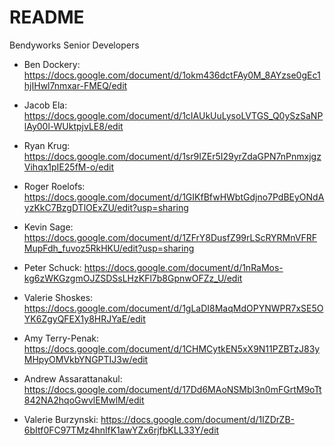 # README

Bendyworks Senior Developers

* Ben Dockery: https://docs.google.com/document/d/1okm436dctFAy0M_8AYzse0gEc1hjIHwl7nmxar-FMEQ/edit

* Jacob Ela: https://docs.google.com/document/d/1cIAUkUuLysoLVTGS_Q0ySzSaNPlAy00l-WUktpjvLE8/edit

* Ryan Krug: https://docs.google.com/document/d/1sr9IZEr5I29yrZdaGPN7nPnmxjgzVihqx1pIE25fM-o/edit

* Roger Roelofs: https://docs.google.com/document/d/1GIKfBfwHWbtGdjno7PdBEyONdAyzKkC7BzgDTlOExZU/edit?usp=sharing

* Kevin Sage: https://docs.google.com/document/d/1ZFrY8DusfZ99rLScRYRMnVFRFMupFdh_fuvoz5RkHKU/edit?usp=sharing

* Peter Schuck: https://docs.google.com/document/d/1nRaMos-kg6zWKGzgmOJZSDSsLHzKFl7b8GpnwOFZz_U/edit

* Valerie Shoskes: https://docs.google.com/document/d/1gLaDI8MaqMdOPYNWPR7xSE5OYK6ZgyQFEX1y8HRJYaE/edit

* Amy Terry-Penak: https://docs.google.com/document/d/1CHMCytkEN5xX9N11PZBTzJ83yMHpyOMVkbYNGPTIJ3w/edit

* Andrew Assarattanakul: https://docs.google.com/document/d/17Dd6MAoNSMbl3n0mFGrtM9oTt842NA2hqoGwvlEMwlM/edit

* Valerie Burzynski: https://docs.google.com/document/d/1IZDrZB-6bItf0FC97TMz4hnlfK1awYZx6rjfbKLL33Y/edit
